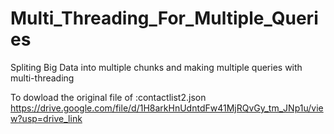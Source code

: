 # Multi_Threading_For_Multiple_Queries
Spliting Big Data into multiple chunks and making multiple queries with multi-threading 

To dowload the original file of :contactlist2.json
https://drive.google.com/file/d/1H8arkHnUdntdFw41MjRQvGy_tm_JNp1u/view?usp=drive_link

